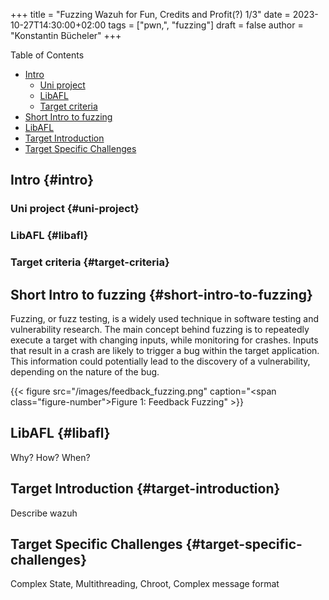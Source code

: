 +++
title = "Fuzzing Wazuh for Fun, Credits and Profit(?) 1/3"
date = 2023-10-27T14:30:00+02:00
tags = ["pwn,", "fuzzing"]
draft = false
author = "Konstantin Bücheler"
+++

<div class="ox-hugo-toc toc">

<div class="heading">Table of Contents</div>

- [Intro](#intro)
    - [Uni project](#uni-project)
    - [LibAFL](#libafl)
    - [Target criteria](#target-criteria)
- [Short Intro to fuzzing](#short-intro-to-fuzzing)
- [LibAFL](#libafl)
- [Target Introduction](#target-introduction)
- [Target Specific Challenges](#target-specific-challenges)

</div>
<!--endtoc-->



## Intro {#intro}


### Uni project {#uni-project}


### LibAFL {#libafl}


### Target criteria {#target-criteria}


## Short Intro to fuzzing {#short-intro-to-fuzzing}

Fuzzing, or fuzz testing, is a widely used technique in software testing and vulnerability research.
The main concept behind fuzzing is to repeatedly execute a target with changing inputs, while monitoring for crashes.
Inputs that result in a crash are likely to trigger a bug within the target application. This information could potentially
lead to the discovery of a vulnerability, depending on the nature of the bug.

<a id="figure--feedback-fuzzing"></a>

{{< figure src="/images/feedback_fuzzing.png" caption="<span class=\"figure-number\">Figure 1: </span>Feedback Fuzzing" >}}


## LibAFL {#libafl}

Why? How? When?


## Target Introduction {#target-introduction}

Describe wazuh


## Target Specific Challenges {#target-specific-challenges}

Complex State, Multithreading, Chroot, Complex message format
